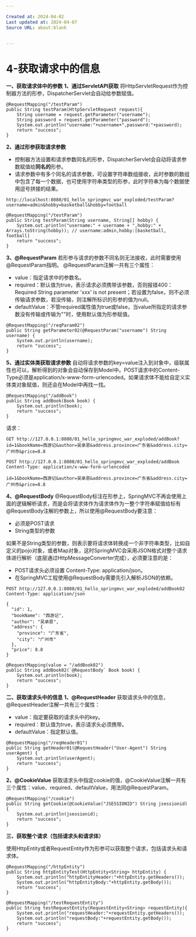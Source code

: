 ```yaml
---

Created at: 2024-04-02
Last updated at: 2024-04-07
Source URL: about:blank


---
```


# 4-获取请求中的信息


**一、获取请求体中的参数**
**1、通过ServletAPI获取**
将HttpServletRequest作为控制器方法的形参，DispatcherServlet会自动给参数赋值。
```
@RequestMapping("/testParam")
public String testParam(HttpServletRequest request){
    String username = request.getParameter("username");
    String password = request.getParameter("password");
    System.out.println("username:"+username+",password:"+password);
    return "success";
}
```

**2、通过形参获取请求参数**

* 控制器方法设置和请求参数同名的形参，DispatcherServlet会自动将请求参数赋值给**同名的**形参。
* 请求参数中有多个同名的请求参数，可设置字符串数组接收，此时参数的数组中包含了每一个数据，也可使用字符串类型的形参，此时字符串为每个数据使用逗号拼接的结果。

```
http://localhost:8080/01_hello_springmvc_war_exploded/testParam?username=admin&hobby=basketball&hobby=football
```
```
@RequestMapping("/testParam")
public String testParam(String username, String[] hobby) {
    System.out.println("username:" + username + ",hobby:" + Arrays.toString(hobby)); // username:admin,hobby:[basketball, football]
    return "success";
}
```

**3、@RequestParam**
若形参与请求的参数不同名则无法接收，此时需要使用@RequestParam指明。
@RequestParam注解一共有三个属性：

* value：指定请求中的参数名。
* required：默认值为true，表示请求必须携带该参数，否则报错400：Required String parameter 'xxx' is not present；若设置为false，则不必须传输请求参数，若没传输，则注解所标识的形参的值为null。
* defaultValue：不管required属性值为true或false，当value所指定的请求参数没有传输或传输为""时，使用默认值为形参赋值。

```
@RequestMapping("/reqParam02")
public String getParameter02(@RequestParam("username") String username) {
    System.out.println(username);
    return "success";
}
```

**5、通过实体类获取请求参数**
自动将请求参数的key=value注入到对象中，级联属性也可以，解析得到的对象会自动保存到Model中。POST请求中的Content-Type必须是application/x-www-form-urlencoded。如果请求体不能给自定义实体类对象赋值，则还会在Model中再找一找。
```
@RequestMapping("/addBook")
public String addBook(Book book) {
    System.out.println(book);
    return "success";
}
```
请求：
```
GET http://127.0.0.1:8080/01_hello_springmvc_war_exploded/addBook?id=1&bookName=西游记&author=吴承恩&address.province=广东省&address.city=广州市&price=8.8
```
```
POST http://127.0.0.1:8080/01_hello_springmvc_war_exploded/addBook
Content-Type: application/x-www-form-urlencoded

id=1&bookName=西游记&author=吴承恩&address.province=广东省&address.city=广州市&price=8.8
```

**4、@RequestBody**
@RequestBody标注在形参上，SpringMVC不再会使用上面的逻辑解析请求，而是会将请求体作为请求体作为一整个字符串赋值给标有@RequestBody注解的参数上，所以使用@RequestBody要注意：

* 必须是POST请求
* String类型的参数

如果不是String类型的参数，则表示要将请求体转换成一个非字符串类型，比如自定义的pojo对象，或者Map对象，这时SpringMVC会采用JSON格式对整个请求体进行解析（底层通过HttpMessageConverter完成），必须要注意的是：

* POST请求头必须设置 Content-Type: application/json。
* 在SpringMVC工程使用@RequestBody需要先引入解析JSON的依赖。

```
POST http://127.0.0.1:8080/01_hello_springmvc_war_exploded/addBook02
Content-Type: application/json

{
  "id": 1,
  "bookName": "西游记",
  "author": "吴承恩",
  "address": {
    "province": "广东省",
    "city": "广州市"
  },
  "price": 8.8
}
```
```
@RequestMapping(value = "/addBook02")
public String addBook02(`@RequestBody` Book book) {
    System.out.println(book);
    return "success";
}
```

**二、获取请求头中的信息**
**1、@RequestHeader**
获取请求头中的信息，@RequestHeader注解一共有三个属性：

* value：指定要获取的请求头中的key。
* required：默认值为true，表示请求头必须携带。
* defaultValue：指定默认值。

```
@RequestMapping("/reqHeader01")
public String getHeader01(@RequestHeader("User-Agent") String userAgent) {
    System.out.println(userAgent);
    return "success";
}
```

**2、@CookieValue**
获取请求头中指定cookie的值，@CookieValue注解一共有三个属性：value、required、defaultValue，用法同@RequestParam。
```
@RequestMapping("/cookie")
public String getCookie(@CookieValue("JSESSIONID") String jsessionid) {
    System.out.println(jsessionid);
    return "success";
}
```

**三、获取整个请求（包括请求头和请求体）**

使用HttpEntity或者RequestEntity作为形参可以获取整个请求，包括请求头和请求体。
```
@RequestMapping("/httpEntity")
public String httpEntityTest(HttpEntity<String> httpEntity) {
    System.out.println("httpEntityHeader:"+httpEntity.getHeaders());
    System.out.println("httpEntityBody:"+httpEntity.getBody());
    return "success";
}
```
```
@RequestMapping("/testRequestEntity")
public String testRequestEntity(RequestEntity<String> requestEntity){
    System.out.println("requestHeader:"+requestEntity.getHeaders());
    System.out.println("requestBody:"+requestEntity.getBody());
    return "success";
}
```

